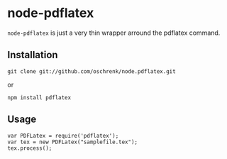 # node-pdflatex #

`node-pdflatex` is just a very thin wrapper arround the pdflatex command.

## Installation ##

	git clone git://github.com/oschrenk/node.pdflatex.git
	
or

	npm install pdflatex

## Usage ##

	var PDFLatex = require('pdflatex');
	var tex = new PDFLatex("samplefile.tex");
	tex.process();